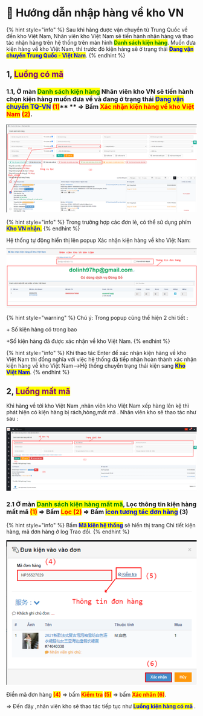# 🥲 Hướng dẫn nhập hàng về kho VN

{% hint style="info" %}
Sau khi hàng được vận chuyển từ Trung Quốc về đến kho Việt Nam, Nhân viên kho Việt Nam sẽ tiến hành nhận hàng và thao tác nhận hàng trên hệ thống trên màn hình <mark style="color:green;">**Danh sách kiện hàng**</mark>. Muốn đưa kiện hàng về kho Việt Nam, thì trước đó kiện hàng sẽ ở trạng thái  <mark style="color:blue;">**Đang vận chuyển Trung Quốc - Việt Nam**</mark>.
{% endhint %}



## 1, <mark style="color:purple;">**Luồng có mã**</mark>&#x20;

### 1.1, Ở màn <mark style="color:green;">**Danh sách kiện hàng**</mark> Nhân viên kho VN sẽ tiến hành chọn kiện hàng muốn đưa về và  đang ở trạng thái <mark style="color:blue;">**Đang vận chuyển TQ-VN**</mark> <mark style="color:red;">**(1)**</mark>** ** => Bấm <mark style="color:red;">**Xác nhận kiện hàng về kho Việt Nam**</mark> <mark style="color:red;">**(2)**</mark>.

&#x20;

![](../../.gitbook/assets/1655460232008.png)

{% hint style="info" %}
Trong trường hợp các đơn lẻ, có thể sử dụng phím  <mark style="color:blue;">**Kho VN nhận.**</mark>
{% endhint %}

Hệ thống tự động hiển thị lên popup Xác nhận kiện hàng về kho Việt Nam: &#x20;

![](../../.gitbook/assets/1655707684644.png)

&#x20;

{% hint style="warning" %}
Chú ý: Trong popup cũng thể hiện 2 chi tiết :

\+ Số kiện hàng có trong bao

\+Số kiện hàng đã được xác nhận về kho Việt Nam.
{% endhint %}

&#x20;

{% hint style="info" %}
Khi thao tác Enter để xác nhận kiện hàng về kho Việt Nam thì đồng nghĩa với việc hệ thống đã tiếp nhận hoàn thành xác nhận kiện hàng về kho Việt Nam-->Hệ thống chuyển trạng thái kiện sang <mark style="color:blue;">**Kho Việt Nam**</mark>.
{% endhint %}

&#x20;

&#x20;

## 2, <mark style="color:purple;">**Luồng mất mã**</mark>&#x20;

Khi hàng về tới kho Việt Nam ,nhân viên kho Việt Nam xếp hàng lên kệ thì phát hiện có kiện hàng bị rách,hỏng,mất mã . Nhân viên kho sẽ thao tác như sau :

![ ](../../.gitbook/assets/1655696864901.png)

### 2.1 Ở màn <mark style="color:green;">**Danh sách kiện hàng mất mã**</mark>, Lọc thông tin kiện hàng mất mã <mark style="color:red;">**(1)**</mark> => Bấm <mark style="color:red;">**Lọc (2)**</mark> => Bấm <mark style="color:blue;">**icon tương tác đơn hàng**</mark> (3)

{% hint style="info" %}
Bấm <mark style="color:blue;">**Mã kiện hệ thống**</mark> sẽ hiển thị trang Chi tiết kiện hàng, mã đơn hàng ở log Trao đổi.
{% endhint %}

&#x20;

![](../../.gitbook/assets/1655706108969.png)



Điền mã đơn hàng <mark style="color:red;">**(4)**</mark> => bấm <mark style="color:red;">**Kiểm tra**</mark> <mark style="color:red;">**(5)**</mark> => bấm <mark style="color:red;">**Xác nhân (6)**</mark>.

\=> Đến đây ,nhân viên kho sẽ thao tác tiếp tục như <mark style="color:blue;">**Luồng kiện hàng có mã**</mark> .
